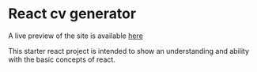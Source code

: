 # React cv generator

A live preview of the site is available [here](https://lknapp1888.github.io/react-cv/)

This starter react project is intended to show an understanding and ability with the basic concepts of react.
